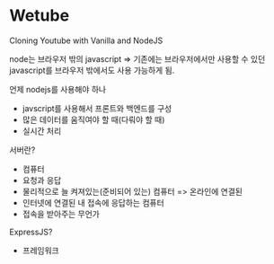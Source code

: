 # Wetube

Cloning Youtube with Vanilla and NodeJS





node는 브라우저 밖의 javascript
=> 기존에는 브라우저에서만 사용할 수 있던 javascript를 브라우저 밖에서도 사용 가능하게 됨.


언제 nodejs를 사용해야 하나
- javscript를 사용해서 프론트와 백엔드를 구성
- 많은 데이터를 움직여야 할 때(다뤄야 할 때)
- 실시간 처리

서버란?
- 컴퓨터
- 요청과 응답
- 물리적으로 늘 켜져있는(준비되어 있는) 컴퓨터 => 온라인에 연결된 
- 인터넷에 연결된 내 접속에 응답하는 컴퓨터
- 접속을 받아주는 무언가


ExpressJS?
- 프레임워크
